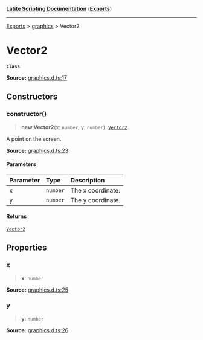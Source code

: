 [**Latite Scripting Documentation**](../../README.md) ([**Exports**](../../exports.md))

---

[Exports](../../exports.md) > [graphics](../index.md) > Vector2

# Vector2

**`Class`**

**Source:** [graphics.d.ts:17](https://github.com/LatiteScripting/latitescripting.github.io/blob/63a7e7f/definitions/graphics.d.ts#L17)

## Constructors

### constructor()

> **new Vector2**(x: `number`, y: `number`): [`Vector2`](class.Vector2.md)

A point on the screen.

**Source:** [graphics.d.ts:23](https://github.com/LatiteScripting/latitescripting.github.io/blob/63a7e7f/definitions/graphics.d.ts#L23)

#### Parameters

| Parameter | Type     | Description       |
| :-------- | :------- | :---------------- |
| x         | `number` | The x coordinate. |
| y         | `number` | The y coordinate. |

#### Returns

[`Vector2`](class.Vector2.md)

## Properties

### x

> **x**: `number`

**Source:** [graphics.d.ts:25](https://github.com/LatiteScripting/latitescripting.github.io/blob/63a7e7f/definitions/graphics.d.ts#L25)

### y

> **y**: `number`

**Source:** [graphics.d.ts:26](https://github.com/LatiteScripting/latitescripting.github.io/blob/63a7e7f/definitions/graphics.d.ts#L26)
